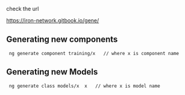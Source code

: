 

check the url 

        
  <a href="https://iron-network.gitbook.io/gene/">https://iron-network.gitbook.io/gene/</a>


## Generating new components 

     ng generate component training/x   // where x is component name
     
## Generating new Models

     ng generate class models/x  x   // where x is model name

         